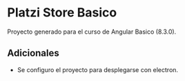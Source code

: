 # Platzi Store Basico

Proyecto generado para el curso de Angular Basico (8.3.0).

## Adicionales

- Se configuro el proyecto para desplegarse con electron.

